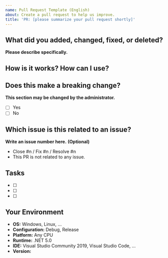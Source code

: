 ```yaml
---
name: Pull Request Template (English)
about: Create a pull request to help us improve.
title: 'PR: [please summarize your pull request shortly]'
---
```


## What did you added, changed, fixed, or deleted?
**Please describe specifically.**

## How is it works? How can I use?

## Does this make a breaking change?
**This section may be changed by the administrator.**
* [ ] Yes
* [ ] No

## Which issue is this related to an issue?
**Write an issue number here.**
**(Optional)**
* Close #n / Fix #n / Resolve #n
* This PR is not related to any issue.

## Tasks
* [ ]
* [ ]
* [ ]

## Your Environment
* **OS:** Windows, Linux, ...
* **Configuration:** Debug, Release
* **Platform:** Any CPU
* **Runtime:** .NET 5.0
* **IDE:** Visual Studio Community 2019, Visual Studio Code, ...
* **Version:**
